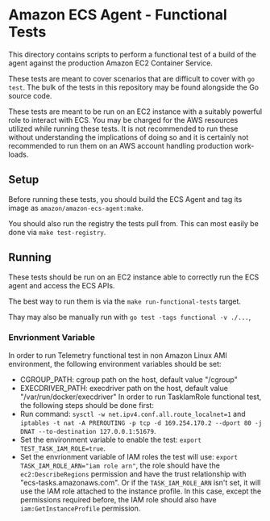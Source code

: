 # Amazon ECS Agent - Functional Tests

This directory contains scripts to perform a functional test of a build of the
agent against the production Amazon EC2 Container Service.

These tests are meant to cover scenarios that are difficult to cover with `go test`.
The bulk of the tests in this repository may be found alongside the Go source
code.

These tests are meant to be run on an EC2 instance with a suitably powerful
role to interact with ECS.
You may be charged for the AWS resources utilized while running these tests.
It is not recommended to run these without understanding the implications of
doing so and it is certainly not recommended to run them on an AWS account
handling production work-loads.

## Setup

Before running these tests, you should build the ECS Agent and tag its image as
`amazon/amazon-ecs-agent:make`.

You should also run the registry the tests pull from. This can most easily be done via `make test-registry`.

## Running

These tests should be run on an EC2 instance able to correctly run the ECS
agent and access the ECS APIs.

The best way to run them is via the `make run-functional-tests` target.

Thay may also be manually run with `go test -tags functional -v ./...`,

### Envrionment Variable
In order to run Telemetry functional test in non Amazon Linux AMI environment, 
the following environment variables should be set:
  * CGROUP_PATH: cgroup path on the host, default value "/cgroup"
  * EXECDRIVER_PATH: execdriver path on the host, default value "/var/run/docker/execdriver"
In order to run TaskIamRole functional test, the following steps should be done first:
  * Run command: `sysctl -w net.ipv4.conf.all.route_localnet=1` and 
    `iptables -t nat -A PREROUTING -p tcp -d 169.254.170.2 --dport 80 -j DNAT --to-destination 127.0.0.1:51679`.
  * Set the environment variable to enable the test: `export TEST_TASK_IAM_ROLE=true`.
  * Set the envrionment variable of IAM roles the test will use: `export TASK_IAM_ROLE_ARN="iam role arn"`,
  the role should have the `ec2:DescribeRegions` permission and have the trust relationship with "ecs-tasks.amazonaws.com".
  Or if the `TASK_IAM_ROLE_ARN` isn't set, it will use the IAM role attached to the instance profile. In this case,
  except the permissions required before, the IAM role should also have `iam:GetInstanceProfile` permission.
